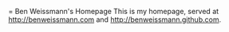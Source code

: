 = Ben Weissmann's Homepage
This is my homepage, served at http://benweissmann.com and http://benweissmann.github.com.
